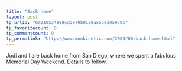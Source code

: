 ```yaml
---
title: "Back home"
layout: post
tp_urlid: "6a010534988cd3970b0120a55ce305970b"
tp_favoritecount: 0
tp_commentcount: 0
tp_permalink: "http://www.monkinetic.com/2004/06/back-home.html"
---
```

Jodi and I are back home from San Diego, where we spent a fabulous Memorial Day Weekend. Details to follow.
